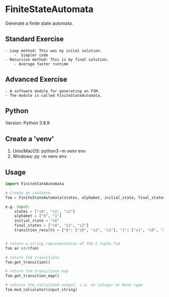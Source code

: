 # FiniteStateAutomata

Generate a finite state automata.

## Standard Exercise
    - Loop method: This was my inital solution.
        -  Simpler code
    - Recursion method: This is my final solution.
        - Average faster runtime
    
## Advanced Exercise
    - A software module for generating an FSM.
    - The module is called FiniteStateAutomata.

## Python
Version:  Python 3.8.9

## Create a 'venv'
1. Unix/MacOS: python3 -m venv env
2. Windows: py -m venv env

## Usage

```python
import FiniteStateAutomata

# Create an instance
fsm = FiniteStateAutomata(states, alphabet, initial_state, final_states, transition_results)

e.g. input:
    states = ["s0", "s1", "s2"]
    alphabet = ["0", "1"]
    initial_state = "s0"
    final_states = ["s0", "s1", "s2"]
    transition_results = {"0": ["s0", "s2", "s1"], "1": ["s1", "s0", "s2"]}


# return a string representation of the 5 tuple fsm
fsm or str(fsm)

# return fsm transitions
fsm.get_transition()

# return fsm transitions map
fsm.get_transition_map()

# returns the calculated output, i.e. an integer or None type
fsm.mod_calculator(input_string)
```